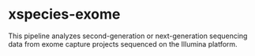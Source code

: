 xspecies-exome
==============

This pipeline analyzes second-generation or next-generation sequencing data from exome capture projects sequenced on the Illumina platform.

